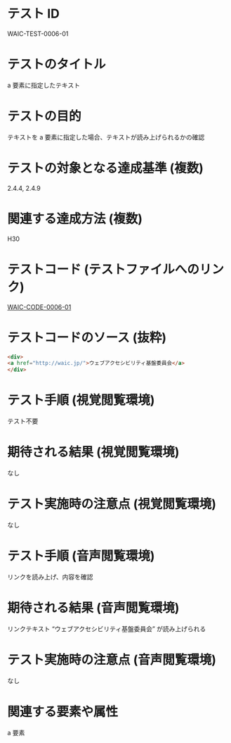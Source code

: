 # テスト ID

WAIC-TEST-0006-01

# テストのタイトル

a 要素に指定したテキスト

# テストの目的

テキストを a 要素に指定した場合、テキストが読み上げられるかの確認

# テストの対象となる達成基準 (複数)

2.4.4, 2.4.9

# 関連する達成方法 (複数)

H30

# テストコード (テストファイルへのリンク)

[WAIC-CODE-0006-01](https://waic.github.io/as_test/WAIC-CODE/WAIC-CODE-0006-01.html)

# テストコードのソース (抜粋)

```html
<div>
<a href="http://waic.jp/">ウェブアクセシビリティ基盤委員会</a>
</div>

```

# テスト手順 (視覚閲覧環境)

テスト不要

# 期待される結果 (視覚閲覧環境)

なし

# テスト実施時の注意点 (視覚閲覧環境)

なし

# テスト手順 (音声閲覧環境)

リンクを読み上げ、内容を確認

# 期待される結果 (音声閲覧環境)

リンクテキスト “ウェブアクセシビリティ基盤委員会” が読み上げられる

# テスト実施時の注意点 (音声閲覧環境)

なし

# 関連する要素や属性

a 要素
